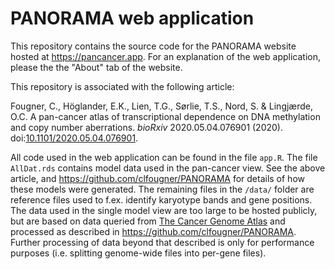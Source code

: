 # PANORAMA web application
This repository contains the source code for the PANORAMA website hosted at https://pancancer.app. For an explanation of the web application, please the the "About" tab of the website.

This repository is associated with the following article:

Fougner, C., Höglander, E.K., Lien, T.G., Sørlie, T.S., Nord, S. & Lingjærde, O.C. A pan-cancer atlas of transcriptional dependence on DNA methylation and copy number aberrations. _bioRxiv_ 2020.05.04.076901 (2020). doi:[10.1101/2020.05.04.076901](https://www.biorxiv.org/content/10.1101/2020.05.04.076901v1.full).

All code used in the web application can be found in the file `app.R`. The file `AllDat.rds` contains model data used in the pan-cancer view. See the above article, and https://github.com/clfougner/PANORAMA for details of how these models were generated. The remaining files in the `/data/` folder are reference files used to f.ex. identify karyotype bands and gene positions. The data used in the single model view are too large to be hosted publicly, but are based on data queried from [The Cancer Genome Atlas](https://gdc.cancer.gov/about-data/publications/PanCan-CellOfOrigin) and processed as described in https://github.com/clfougner/PANORAMA. Further processing of data beyond that described is only for performance purposes (i.e. splitting genome-wide files into per-gene files).
